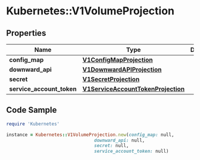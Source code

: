 # Kubernetes::V1VolumeProjection

## Properties

Name | Type | Description | Notes
------------ | ------------- | ------------- | -------------
**config_map** | [**V1ConfigMapProjection**](V1ConfigMapProjection.md) |  | [optional] 
**downward_api** | [**V1DownwardAPIProjection**](V1DownwardAPIProjection.md) |  | [optional] 
**secret** | [**V1SecretProjection**](V1SecretProjection.md) |  | [optional] 
**service_account_token** | [**V1ServiceAccountTokenProjection**](V1ServiceAccountTokenProjection.md) |  | [optional] 

## Code Sample

```ruby
require 'Kubernetes'

instance = Kubernetes::V1VolumeProjection.new(config_map: null,
                                 downward_api: null,
                                 secret: null,
                                 service_account_token: null)
```


